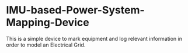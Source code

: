 # IMU-based-Power-System-Mapping-Device
This is a simple device to mark equipment and log relevant information in order to model an Electrical Grid.
